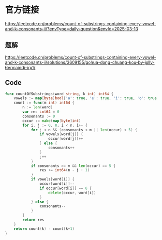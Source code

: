 # 官方链接
https://leetcode.cn/problems/count-of-substrings-containing-every-vowel-and-k-consonants-ii/?envType=daily-question&envId=2025-03-13



## 题解
https://leetcode.cn/problems/count-of-substrings-containing-every-vowel-and-k-consonants-ii/solutions/3609155/gohua-dong-chuang-kou-by-jolly-6ermaindi-irp1/



## Code

```go
func countOfSubstrings(word string, k int) int64 {
	vowels := map[byte]bool{'a': true, 'e': true, 'i': true, 'o': true, 'u': true}
	count := func(m int) int64 {
		n := len(word)
		var res int64 = 0
		consonants := 0
		occur := make(map[byte]int)
		for i, j := 0, 0; i < n; i++ {
			for j < n && (consonants < m || len(occur) < 5) {
				if vowels[word[j]] {
					occur[word[j]]++
				} else {
					consonants++
				}
				j++
			}
			if consonants >= m && len(occur) == 5 {
				res += int64(n - j + 1)
			}
			if vowels[word[i]] {
				occur[word[i]]--
				if occur[word[i]] == 0 {
					delete(occur, word[i])
				}
			} else {
				consonants--
			}
		}
		return res
	}
	return count(k) - count(k+1)
}
```

